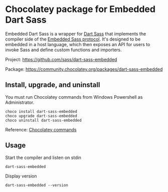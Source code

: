 # Chocolatey package for Embedded Dart Sass

Embedded Dart Sass is a wrapper for [Dart Sass] that implements the compiler side of the [Embedded Sass protocol]. It's designed to be embedded in a host language, which then exposes an API for users to invoke Sass and define custom functions and importers.

Project: <https://github.com/sass/dart-sass-embedded>

Package: <https://community.chocolatey.org/packages/dart-sass-embedded>

## Install, upgrade, and uninstall

You must run Chocolatey commands from Windows Powershell as Administrator.

```text
choco install dart-sass-embedded
choco upgrade dart-sass-embedded
choco uninstall dart-sass-embedded
```

Reference: [Chocolatey commands]

## Usage

Start the compiler and listen on stdin

```text
dart-sass-embedded
```

Display version

```text
dart-sass-embedded --version
```

[Dart Sass]: https://sass-lang.com/dart-sass
[Embedded Sass protocol]: https://github.com/sass/sass-embedded-protocol/blob/master/README.md#readme

[Chocolatey commands]: https://docs.chocolatey.org/en-us/choco/commands/
